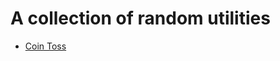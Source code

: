 # A collection of random utilities

- [Coin Toss](https://adghrera.github.io/myutils/cointoss/index.html)

